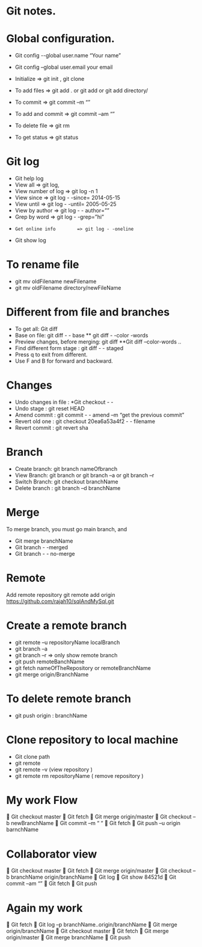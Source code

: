 # Git notes.

#  Global configuration.
-	Git config --global user.name “Your name”
-	Git config –global user.email your email

-  Initialize => git init , git clone
  
-	To add files             => git add .    or   git add <filename> or  git add directory/
-	To commit              => git commit –m “”
-	To add and commit  => git commit –am “”
-	To delete file            =>   git rm <filename>
-	To get status             =>   git status

# Git log
-	Git help log
-	View all                    => git log,
-	View number of log  => git log -n 1
-	View since                => git log - -since= 2014-05-15
-	View until                 => git log - -until= 2005-05-25
-	 View by author        => git log - - author=””
-	 Grep by word           => git log - -grep=”hi”
-	  Get online info        => git log - -oneline
-	 Git show log

# To rename file  
-	git mv oldFilename  newFilename  
-	 git mv oldFilename    directory/newFileName


# Different from file and branches 
-	To get all: Git diff
-	Base on file: git diff - - base <filename>
                        ** git diff - -color -words <filename>
-	Preview changes, before merging: git diff <sourcebarnch> <targetbranch>
                      **Git diff –color-words <branchName>.. <branchName>
-	 Find different form stage   :              git diff - - staged 
-	Press q to exit from different. 
-	Use F and B for forward and backward.

 # Changes    
-	Undo changes in file :  *Git checkout - - <filename> 
-	Undo stage                : git reset HEAD <filename>
-	Amend commit         : git commit - - amend –m “get the previous commit”
-	Revert old one           : git checkout 20ea6a53a4f2 - - filename
-	Revert commit           : git revert sha

# Branch 
-	Create branch: git branch nameOfbranch
-	View Branch:  git branch or git branch –a or git branch –r
-	Switch Branch:  git checkout branchName
-	Delete branch : git branch –d branchName

# Merge
To merge branch, you must go main branch, and 
-	Git merge branchName
-	Git branch - -merged
-	Git branch - - no-merge


# Remote
Add remote repository
   git remote add origin https://github.com/rajah10/sqlAndMySql.git



# Create a remote branch 

-	git remote –u repositoryName localBranch
-	git branch –a 
-	git branch –r => only show remote branch
-	git push remoteBanchName
-	git fetch nameOfTheRepository or remoteBranchName
-	git merge origin/BranchName


# To delete remote branch 

-	git push origin : branchName



# Clone repository to local machine

-	Git clone path
-	git remote
-	git remote –v  (view repository )
-	git remote rm repositoryName  ( remove repository )



# My work Flow
	Git checkout master
	Git fetch
	Git merge origin/master
	Git checkout –b newBranchName
	Git commit –m “ “
	Git fetch
	Git push –u origin barnchName

# Collaborator view
	Git checkout master
	Git fetch
	Git merge origin/master
	Git checkout –b branchName origin/branchName
	Git log
	Git show 84521d
	Git commit –am “”
	Git fetch
	Git push

 
# Again my work
	Git fetch
	Git log –p branchName..origin/branchName
	Git merge origin/branchName
	Git checkout master
	Git fetch
	Git merge origin/master
	Git merge branchName
	Git push



